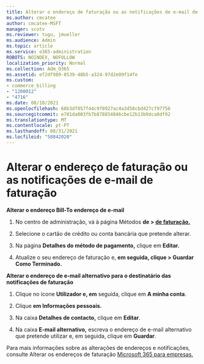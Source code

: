 ```yaml
---
title: Alterar o endereço de faturação ou as notificações de e-mail de faturação
ms.author: cmcatee
author: cmcatee-MSFT
manager: scotv
ms.reviewer: tugu, jmueller
ms.audience: Admin
ms.topic: article
ms.service: o365-administration
ROBOTS: NOINDEX, NOFOLLOW
localization_priority: Normal
ms.collection: Adm_O365
ms.assetid: ef2df989-8539-48b5-a324-97d2e09f14fe
ms.custom:
- commerce_billing
- "1200012"
- "4716"
ms.date: 08/10/2021
ms.openlocfilehash: 68b3df057f44c9f8927ac4a3d58cbd427cf97756
ms.sourcegitcommit: e781da003fb7b878854846cbe12b13b9dca8df92
ms.translationtype: MT
ms.contentlocale: pt-PT
ms.lasthandoff: 08/31/2021
ms.locfileid: "58842020"
---
```

# <a name="change-billing-address-or-billing-email-notifications"></a>Alterar o endereço de faturação ou as notificações de e-mail de faturação

**Alterar o endereço Bill-To endereço de e-mail**

1. No centro de administração, vá à página Métodos **de > [de faturação.](https://go.microsoft.com/fwlink/p/?linkid=2018806)**

2. Selecione o cartão de crédito ou conta bancária que pretende alterar.

3. Na página **Detalhes do método de pagamento,** clique em **Editar.**

4. Atualize o seu endereço de faturação e, **em seguida, clique > Guardar Como Terminado.**

**Alterar o endereço de e-mail alternativo para o destinatário das notificações de faturação** 

1. Clique no ícone **Utilizador e, em** seguida, clique em **A minha conta**.

2. Clique **em Informações pessoais.**

3. Na caixa **Detalhes de contacto,** clique em **Editar**.

4. Na caixa **E-mail alternativo,** escreva o endereço de e-mail alternativo que pretende utilizar e, em seguida, clique em **Guardar**.

Para mais informações sobre as alterações de endereços e notificações, consulte Alterar os endereços de faturação [Microsoft 365 para empresas.](https://docs.microsoft.com/microsoft-365/commerce/billing-and-payments/change-your-billing-addresses)
